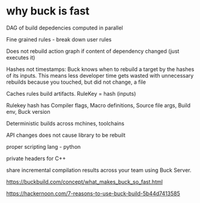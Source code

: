 
# why buck is fast

DAG of build depedencies computed in parallel

Fine grained rules - break down user rules

Does not rebuild action graph if content of dependency changed (just executes it)

Hashes not timestamps: Buck knows when to rebuild a target by the hashes of its inputs. This means less developer time gets wasted with unnecessary rebuilds because you touched, but did not change, a file

Caches rules build artifacts.  RuleKey = hash (inputs)

Rulekey hash has Compiler flags, Macro definitions, Source file args, Build env, Buck version

Deterministic builds across mchines, toolchains

API changes does not cause library to be rebuilt

proper scripting lang - python

private headers for C++

share incremental compilation results across your team using Buck Server.

https://buckbuild.com/concept/what_makes_buck_so_fast.html

https://hackernoon.com/7-reasons-to-use-buck-build-5b44d7413585
